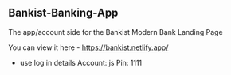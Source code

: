 ## Bankist-Banking-App

The app/account side for the Bankist Modern Bank Landing Page

You can view it here - https://bankist.netlify.app/ <br/>

- use log in details Account: js Pin: 1111
